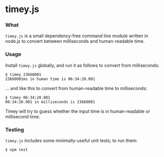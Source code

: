 # timey.js

### What

```timey.js``` is a small dependency-free command line module written in node.js to convert between milliseconds and human-readable time.

### Usage

Install ```timey.js``` globally, and run it as follows to convert from milliseconds:

```
$ timey 23660001
23660001ms in human time is 06:34:20.001
```

... and like this to convert from human-readable time to milliseconds:

```
$ timey 06:34:20.001
06:34:20.001 in milliseconds is 23660001
```

Timey will try to guess whether the input time is in human-readable or millisecond time.

### Testing

```timey.js``` includes some minimally-useful unit tests; to run them:

```
$ npm test
```